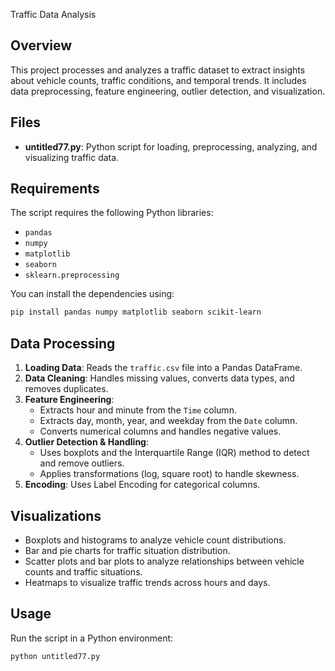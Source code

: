Traffic Data Analysis  

## Overview  
This project processes and analyzes a traffic dataset to extract insights about vehicle counts, traffic conditions, and temporal trends. It includes data preprocessing, feature engineering, outlier detection, and visualization.  

## Files  
- **untitled77.py**: Python script for loading, preprocessing, analyzing, and visualizing traffic data.  

## Requirements  
The script requires the following Python libraries:  
- `pandas`  
- `numpy`  
- `matplotlib`  
- `seaborn`  
- `sklearn.preprocessing`  

You can install the dependencies using:  
```bash
pip install pandas numpy matplotlib seaborn scikit-learn
```

## Data Processing  
1. **Loading Data**: Reads the `traffic.csv` file into a Pandas DataFrame.  
2. **Data Cleaning**: Handles missing values, converts data types, and removes duplicates.  
3. **Feature Engineering**:  
   - Extracts hour and minute from the `Time` column.  
   - Extracts day, month, year, and weekday from the `Date` column.  
   - Converts numerical columns and handles negative values.  
4. **Outlier Detection & Handling**:  
   - Uses boxplots and the Interquartile Range (IQR) method to detect and remove outliers.  
   - Applies transformations (log, square root) to handle skewness.  
5. **Encoding**: Uses Label Encoding for categorical columns.  

## Visualizations  
- Boxplots and histograms to analyze vehicle count distributions.  
- Bar and pie charts for traffic situation distribution.  
- Scatter plots and bar plots to analyze relationships between vehicle counts and traffic situations.  
- Heatmaps to visualize traffic trends across hours and days.  

## Usage  
Run the script in a Python environment:  
```bash
python untitled77.py
```

